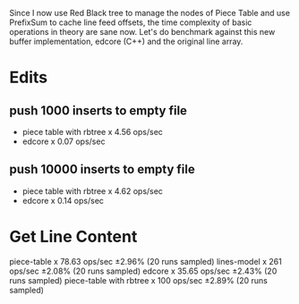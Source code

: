 Since I now use Red Black tree to manage the nodes of Piece Table and use PrefixSum to cache line feed offsets, the time complexity of basic operations in theory are sane now. Let's do benchmark against this new buffer implementation, edcore (C++) and the original line array.

# Edits

## push 1000 inserts to empty file
- piece table with rbtree 	x 4.56 ops/sec
- edcore 					x 0.07 ops/sec

## push 10000 inserts to empty file
- piece table with rbtree 	x 4.62 ops/sec
- edcore 					x 0.14 ops/sec

# Get Line Content
piece-table 				x 78.63 ops/sec ±2.96% (20 runs sampled)
lines-model 				x 261 ops/sec ±2.08% (20 runs sampled)
edcore 						x 35.65 ops/sec ±2.43% (20 runs sampled)
piece-table with rbtree 	x 100 ops/sec ±2.89% (20 runs sampled)
